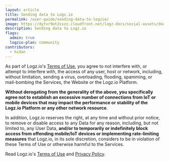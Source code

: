 ```yaml
---
layout: article
title: Sending data to Logz.io
permalink: /user-guide/sending-data-to-logzio/
image: https://dytvr9ot2sszz.cloudfront.net/logz-docs/social-assets/docs-social.jpg
description: Sending data to Logz.io
flags:
  admin: true
  logzio-plan: community
contributors:
  - hidan
---
```


As part of Logz.io's [Terms of Use](https://logz.io/about-us/terms-of-use/), you agree to not interfere with, or attempt to interfere with, the access of any user, host or network, including, without limitation, sending a virus, overloading, flooding, spamming, or mail-bombing the Services, the Website or the Logz.io Platform. 

**Without derogating from the generality of the above, you specifically agree not to establish an excessive number of connections from IoT or mobile devices that may impact the performance or stability of the Logz.io Platform or any other network resource**.

In addition, Logz.io reserves the right, at any time and without prior notice, to remove or disable access to any Data for any reason, including, but not limited to, any User Data, **and/or to temporarily or indefinitely block access from offending mobile/IoT devices or implementing rate-limiting measures** that Logz.io, in its sole discretion, considers to be in violation of these Terms of Use or otherwise harmful to the Services.

Read Logz.io's [Terms of Use](https://logz.io/about-us/terms-of-use/) and [Privacy Policy](https://logz.io/about-us/privacy-policy/).